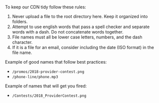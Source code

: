 To keep our CDN tidy follow these rules:
1. Never upload a file to the root directory here. Keep it organized into folders.
2. Attempt to use english words that pass a spell checker and separate words with a dash. Do not concatenate words together. 
3. File names must all be lower case letters, numbers, and the dash character.
4. If it is a file for an email, consider including the date (ISO format) in the file name.

Example of good names that follow best practices:
- `/promos/2018-provider-contest.png`
- `/phone-line/phone.mp3`

Example of names that will get you fired:
- `/Contests/2018_ProviderContest.png`

